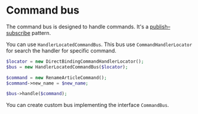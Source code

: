 # Command bus

The command bus is designed to handle commands. It's a
[publish–subscribe](https://en.wikipedia.org/wiki/Publish%E2%80%93subscribe_pattern) pattern.

You can use `HandlerLocatedCommandBus`. This bus use `CommandHandlerLocator` for search the handler for specific
command.

```php
$locator = new DirectBindingCommandHandlerLocator();
$bus = new HandlerLocatedCommandBus($locator);

$command = new RenameArticleCommand();
$command->new_name = $new_name;

$bus->handle($command);
```

You can create custom bus implementing the interface `CommandBus`.
